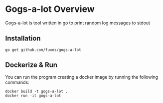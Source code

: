 # Gogs-a-lot Overview
Gogs-a-lot is tool written in go to print random log messages to stdout

## Installation
`go get github.com/fuxes/gogs-a-lot`

## Dockerize & Run
You can run the program creating a docker image by running the following commands:
```
docker build -t gogs-a-lot .
docker run -it gogs-a-lot
```